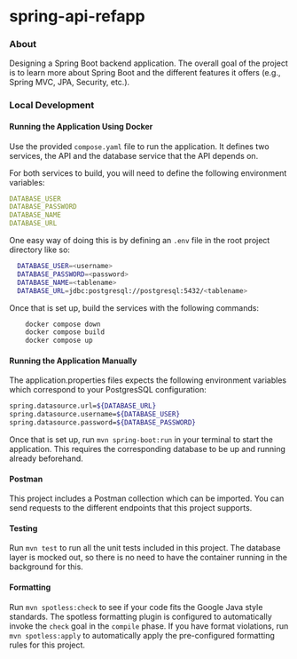 # spring-api-refapp

### About
Designing a Spring Boot backend application. The overall goal of the project is to learn more about
Spring Boot and the different features it offers (e.g., Spring MVC, JPA, Security, etc.).

### Local Development

#### Running the Application Using Docker

Use the provided `compose.yaml` file to run the application. It defines two services, the API and the database service that
the API depends on. 

For both services to build, you will need to define the following environment variables:
```yaml
DATABASE_USER
DATABASE_PASSWORD
DATABASE_NAME
DATABASE_URL
```

One easy way of doing this is by defining an `.env` file in the root project directory like so:
```bash
  DATABASE_USER=<username>
  DATABASE_PASSWORD=<password>
  DATABASE_NAME=<tablename>
  DATABASE_URL=jdbc:postgresql://postgresql:5432/<tablename>
```

Once that is set up, build the services with the following commands:
```bash
    docker compose down
    docker compose build
    docker compose up
```


#### Running the Application Manually
The application.properties files expects the following environment variables which correspond to your PostgresSQL configuration:

```bash
spring.datasource.url=${DATABASE_URL}
spring.datasource.username=${DATABASE_USER}
spring.datasource.password=${DATABASE_PASSWORD}
```

Once that is set up, run `mvn spring-boot:run` in your terminal to start the application. This requires the corresponding
database to be up and running already beforehand.

#### Postman
This project includes a Postman
collection which can be imported. You can send requests to the different endpoints that this project supports.

#### Testing
Run `mvn test` to run all the unit tests included in this project. The database layer is mocked out, so there is no need
to have the container running in the background for this.

#### Formatting
Run `mvn spotless:check` to see if your code fits the Google Java style standards. The spotless formatting plugin is configured to automatically
invoke the `check` goal in the `compile` phase. If you have format violations, run `mvn spotless:apply` to automatically apply the pre-configured formatting rules for this project. 
